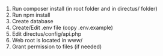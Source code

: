 1. Run composer install (in root folder and in directus/ folder)
2. Run npm install
3. Create database
4. Create/Edit .env file (copy .env.example)
5. Edit directus/config/api.php
6. Web root is located in www/
7. Grant permission to files (if needed)